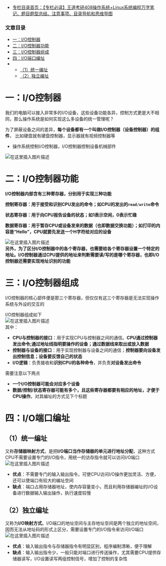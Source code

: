  

- [专栏目录首页：【专栏必读】王道考研408操作系统+Linux系统编程万字笔记、题目题型总结、注意事项、目录导航和思维导图](https://zhangxing-tech.blog.csdn.net/article/details/121004242?spm=1001.2014.3001.5502)

### 文章目录

- [一：I/O控制器](#IO_6)
- [二：I/O控制器功能](#IO_16)
- [三：I/O控制器组成](#IO_28)
- [四：I/O端口编址](#IO_45)
- - [（1）统一编址](#1_47)
  - [（2）独立编址](#2_55)

# 一：I/O控制器

我们的电脑可以接入非常多的I/O设备，这些设备功能各异，控制方式更是大不相同，那么操作系统是如何实现这么多设备的统一管理呢？

为了屏蔽设备之间的差异，**每个设备都有一个叫做I/O控制器（设备控制器）的组件**， 比如硬盘就有硬盘控制器，显示器就有视频控制器等

- 操作系统控制I/O控制器，I/O控制器控制设备机械部件

![在这里插入图片描述](https://ziquyun.com/main/csdn/img?url=https%3A%2F%2Fimg-blog.csdnimg.cn%2Fd1e3635621b9458c8ed713b1876301d6.png%3Fx-oss-process%3Dimage%2Fwatermark%2Ctype_d3F5LXplbmhlaQ%2Cshadow_50%2Ctext_Q1NETiBA5b-r5LmQ5rGf5rmW%2Csize_20%2Ccolor_FFFFFF%2Ct_70%2Cg_se%2Cx_16&rfUrl=https%3A%2F%2Fzhangxing-tech.blog.csdn.net%2Farticle%2Fdetails%2F122384448)

# 二：I/O控制器功能

**I/O控制器内部含有三种寄存器，分别用于实现三种功能**

**控制寄存器：用于接受和识别CPU发出的命令；如CPU的发出的`read/write`命令**

**状态寄存器：用于向CPU报告设备的状态；如1表示空闲，0表示忙碌**

**数据寄存器：用于暂存CPU或设备发来的数据（也即数据交换功能）；如打印的内容是“Hello”，CPU就要先发送一个H字符给对应的设备**

![在这里插入图片描述](https://ziquyun.com/main/csdn/img?url=https%3A%2F%2Fimg-blog.csdnimg.cn%2Fb02db3aed8e04110bd7320ba1a8030e9.png%3Fx-oss-process%3Dimage%2Fwatermark%2Ctype_d3F5LXplbmhlaQ%2Cshadow_50%2Ctext_Q1NETiBA5b-r5LmQ5rGf5rmW%2Csize_20%2Ccolor_FFFFFF%2Ct_70%2Cg_se%2Cx_16&rfUrl=https%3A%2F%2Fzhangxing-tech.blog.csdn.net%2Farticle%2Fdetails%2F122384448)  
**另外，为了区分I/O控制器中的各个寄存器，也需要给各个寄存器设置一个特定的地址。I/O控制器通过CPU提供的地址来判断需要读/写的是哪个寄存器，也即I/O控制器还需要实现地址识别的功能**

# 三：I/O控制器组成

I/O控制器的核心部件便是那三个寄存器，但仅仅有这三个寄存器是无法实现操作系统与外设的交互的

I/O控制器组成如下  
![在这里插入图片描述](https://ziquyun.com/main/csdn/img?url=https%3A%2F%2Fimg-blog.csdnimg.cn%2Fb026bf745c1d44d890d9d41148c4796e.png%3Fx-oss-process%3Dimage%2Fwatermark%2Ctype_d3F5LXplbmhlaQ%2Cshadow_50%2Ctext_Q1NETiBA5b-r5LmQ5rGf5rmW%2Csize_20%2Ccolor_FFFFFF%2Ct_70%2Cg_se%2Cx_16&rfUrl=https%3A%2F%2Fzhangxing-tech.blog.csdn.net%2Farticle%2Fdetails%2F122384448)  
其中：

- **CPU与控制器的接口**：用于实现CPU与控制器之间的通信。**CPU通过控制器发出命令;通过地址线指明要操作的设备；通过数据线来取出或放入数据**
- **控制器与设备的接口**：用于实现控制器与设备之间的通信；**控制器要向设备发出控制信息；设备要反馈自己的状态**
- **I/O逻辑**：负责接收和**识别CPU的各种命令**，并负责**对设备发出命令**

需要注意以下两点

- **一个I/O控制器可能会对应多个设备**
- **数据/控制/状态寄存器可能有多个，且这些寄存器都要有相应的地址，才便于CPU操作**。对其编址的方式见下个标题

# 四：I/O端口编址

## （1）统一编址

又称**存储器映射方式**，是把**I/O端口当作存储器的单元进行地址分配**，这种方式CPU不需要设置专门的I/O指令，用统一的访存指令就可以访问I/O端口  
![在这里插入图片描述](https://ziquyun.com/main/csdn/img?url=https%3A%2F%2Fimg-blog.csdnimg.cn%2F9f78b1cf58ad4cf5adeac494d6d1efee.png%3Fx-oss-process%3Dimage%2Fwatermark%2Ctype_ZHJvaWRzYW5zZmFsbGJhY2s%2Cshadow_50%2Ctext_Q1NETiBA5b-r5LmQ5rGf5rmW%2Csize_18%2Ccolor_FFFFFF%2Ct_70%2Cg_se%2Cx_16&rfUrl=https%3A%2F%2Fzhangxing-tech.blog.csdn.net%2Farticle%2Fdetails%2F122384448)

- **优点**：不需要专门的输入输出指令，可使CPU访问I/O操作更加灵活、方便，还可以使端口有较大的编址空间
- **缺点**：端口占用存储器地址，使内存容量变小，而且利用存储器编址的I/O设备进行数据输入输出操作，执行速度较慢

## （2）独立编址

又称为**I/O映射方式**。I/O端口的地址空间与主存地址空间是两个独立的地址空间，因而无法从地址码的形式上区分，需要设置专门的I/O指令来访问I/O端口  
![在这里插入图片描述](https://ziquyun.com/main/csdn/img?url=https%3A%2F%2Fimg-blog.csdnimg.cn%2F5e39693729d94541b8235cac7551b38a.png%3Fx-oss-process%3Dimage%2Fwatermark%2Ctype_ZHJvaWRzYW5zZmFsbGJhY2s%2Cshadow_50%2Ctext_Q1NETiBA5b-r5LmQ5rGf5rmW%2Csize_18%2Ccolor_FFFFFF%2Ct_70%2Cg_se%2Cx_16&rfUrl=https%3A%2F%2Fzhangxing-tech.blog.csdn.net%2Farticle%2Fdetails%2F122384448)

- **优点**：输入输出指令与存储器指令有明显区别，程序编制清晰，便于理解
- **缺点**：输入输出指令少，一般只能对端口进行传送操作，尤其需要CPU提供存储器读写，I/O设置读写两组控制信号，增加了控制的复杂性